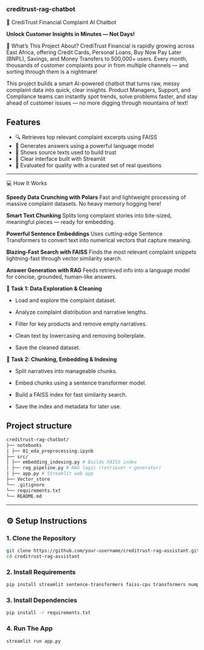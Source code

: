 ### creditrust-rag-chatbot

🚀 CrediTrust Financial Complaint AI Chatbot

**Unlock Customer Insights in Minutes — Not Days!**

🎯 What’s This Project About?
CrediTrust Financial is rapidly growing across East Africa, offering Credit Cards, Personal Loans, Buy Now Pay Later (BNPL), Savings, and Money Transfers to 500,000+ users. Every month, thousands of customer complaints pour in from multiple channels — and sorting through them is a nightmare!

This project builds a smart AI-powered chatbot that turns raw, messy complaint data into quick, clear insights. Product Managers, Support, and Compliance teams can instantly spot trends, solve problems faster, and stay ahead of customer issues — no more digging through mountains of text!

##  Features

- 🔍 Retrieves top relevant complaint excerpts using FAISS
- 💬 Generates answers using a powerful language model
- 📂 Shows source texts used to build trust
- 🧼 Clear interface built with Streamlit
- 🧠 Evaluated for quality with a curated set of real questions

---

💻 How It Works 

**Speedy Data Crunching with Polars**
Fast and lightweight processing of massive complaint datasets. No heavy memory hogging here!

**Smart Text Chunking**
Splits long complaint stories into bite-sized, meaningful pieces — ready for embedding.

**Powerful Sentence Embeddings**
Uses cutting-edge Sentence Transformers to convert text into numerical vectors that capture meaning.

**Blazing-Fast Search with FAISS**
Finds the most relevant complaint snippets lightning-fast through vector similarity search.

**Answer Generation with RAG**
Feeds retrieved info into a language model for concise, grounded, human-like answers.


**📝 Task 1: Data Exploration & Cleaning**

* Load and explore the complaint dataset.

* Analyze complaint distribution and narrative lengths.

* Filter for key products and remove empty narratives.

* Clean text by lowercasing and removing boilerplate.

* Save the cleaned dataset.


**🚀 Task 2: Chunking, Embedding & Indexing**

* Split narratives into manageable chunks.

* Embed chunks using a sentence transformer model.

* Build a FAISS index for fast similarity search.

* Save the index and metadata for later use.


## Project structure
```bash
creditrust-rag-chatbot/
├── notebooks
| ├── 01_eda_preprocessing.ipynb
├── src/
│ ├── embedding_indexing.py # Builds FAISS index 
│ ├── rag_pipeline.py # RAG logic (retriever + generator)
| ├── app.py # Streamlit web app
├── Vector_store 
└── .gitignore
└── requirements.txt
└── README.md
```

---

## ⚙️ Setup Instructions

### 1. Clone the Repository

```bash
git clone https://github.com/your-username/creditrust-rag-assistant.git
cd creditrust-rag-assistant
```
### 2. Install Requirements

```bash
pip install streamlit sentence-transformers faiss-cpu transformers numpy polars tqdm
```
### 3. Install Dependencies

```bash
pip install -r requirements.txt
```

### 4. Run The App

```bash
streamlit run app.py
```



